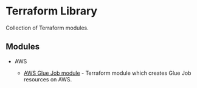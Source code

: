 # Terraform Library

Collection of Terraform modules.

## Modules

- AWS

    - [AWS Glue Job module](/aws/glue_job/0.0.1/readme.md) - Terraform module which creates Glue Job resources on AWS.
